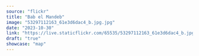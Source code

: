 ```yaml
---
source: "flickr"
title: "Bab el Mandeb"
image: "53297112163_61e3d6dac4_b.jpg.jpg"
date: "2023-10-30"
link: "https://live.staticflickr.com/65535/53297112163_61e3d6dac4_b.jpg"
draft: "true"
showcase: "map"
---
```

